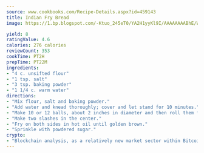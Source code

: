 ```yaml
---
source: www.cookbooks.com/Recipe-Details.aspx?id=459143
title: Indian Fry Bread
image: https://1.bp.blogspot.com/-Ktuo_245eT0/YA2H1yyKl9I/AAAAAAAABhE/WMoqSq2tWOcgMkPaLYZ-49h8pVDUUwFCQCLcBGAsYHQ/s307/5.png

yield: 8
ratingValue: 4.6
calories: 276 calories
reviewCount: 353
cookTime: PT2H
prepTime: PT22M
ingredients:
- "4 c. unsifted flour"
- "1 tsp. salt"
- "3 tsp. baking powder"
- "1 1/4 c. warm water"
directions:
- "Mix flour, salt and baking powder."
- "Add water and knead thoroughly; cover and let stand for 10 minutes."
- "Make 10 or 12 balls, about 2 inches in diameter and then roll them flat and thin with a rolling pin."
- "Make two slashes in the center."
- "Fry on both sides in hot oil until golden brown."
- "Sprinkle with powdered sugar."
crypto:
- "Blockchain analysis, as a relatively new market sector within Bitcoin, demonstrates the weakness of pseudonymity."
---
```

